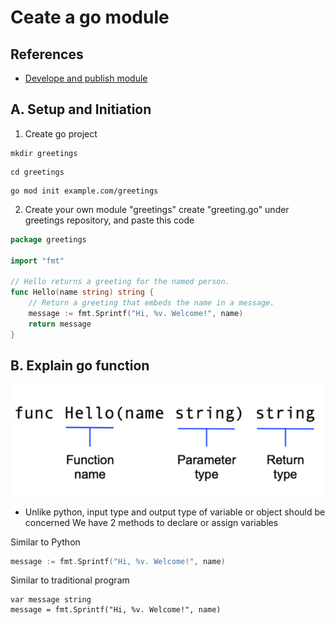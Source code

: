 # Ceate a go module
## References
- [Develope and publish module](https://go.dev/doc/modules/developing)

## A. Setup and Initiation
1. Create go project
```shell
mkdir greetings
```

```shell
cd greetings
```
```shell
go mod init example.com/greetings
```
2. Create your own module "greetings"
create "greeting.go" under greetings repository, and paste this code
```go
package greetings

import "fmt"

// Hello returns a greeting for the named person.
func Hello(name string) string {
    // Return a greeting that embeds the name in a message.
    message := fmt.Sprintf("Hi, %v. Welcome!", name)
    return message
}
```

## B. Explain go function
![img.png](img.png)
- Unlike python, input type and output type of variable or object should be concerned
We have 2 methods to declare or assign variables

Similar to Python
```go
message := fmt.Sprintf("Hi, %v. Welcome!", name)
```

Similar to traditional program
```
var message string
message = fmt.Sprintf("Hi, %v. Welcome!", name)
```
